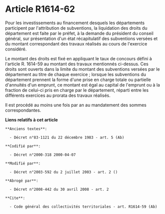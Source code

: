 # Article R1614-62

Pour les investissements au financement desquels les départements participent par l'attribution de subventions, la
liquidation des droits du département est faite par le préfet, à la demande du président du conseil général, sur présentation
d'un état récapitulatif des subventions versées et du montant correspondant des travaux réalisés au cours de l'exercice
considéré. 

Le montant des droits est fixé en appliquant le taux de concours défini à l'article R. 1614-59 au montant des travaux
mentionnés ci-dessus. Ces droits sont ouverts dans la limite du montant des subventions versées par le département au titre
de chaque exercice ; lorsque les subventions du département prennent la forme d'une prise en charge totale ou partielle
d'annuités d'un emprunt, ce montant est égal au capital de l'emprunt ou à la fraction de celui-ci pris en charge par le
département, réparti entre les différents exercices au prorata des travaux réalisés. 

Il est procédé au moins une fois par an au mandatement des sommes correspondantes.

**Liens relatifs à cet article**

	**Anciens textes**:

	  - Décret n°83-1121 du 22 décembre 1983 - art. 5 (Ab)

	**Codifié par**:

	  - Décret n°2000-318 2000-04-07

	**Modifié par**:

	  - Décret n°2003-592 du 2 juillet 2003 - art. 2 ()

	**Abrogé par**:

	  - Décret n°2008-442 du 30 avril 2008 - art. 2

	**Cite**:

	  - Code général des collectivités territoriales - art. R1614-59 (Ab)
